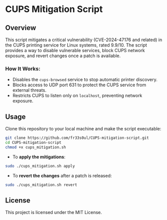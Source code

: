 # CUPS Mitigation Script

## Overview
This script mitigates a critical vulnerability (CVE-2024-47176 and related) in the CUPS printing service for Linux systems, rated 9.9/10. The script provides a way to disable vulnerable services, block CUPS network exposure, and revert changes once a patch is available.

### How It Works:
- Disables the `cups-browsed` service to stop automatic printer discovery.
- Blocks access to UDP port 631 to protect the CUPS service from external threats.
- Restricts CUPS to listen only on `localhost`, preventing network exposure.

## Usage

Clone this repository to your local machine and make the script executable:

```bash
git clone https://github.com/fr33s0ul/CUPS-mitigation-script.git
cd CUPS-mitigation-script
chmod +x cups_mitigation.sh
```

- To **apply the mitigations**:

```bash
sudo ./cups_mitigation.sh apply
```

- To **revert the changes** after a patch is released:

```bash
sudo ./cups_mitigation.sh revert
```

## License
This project is licensed under the MIT License.
